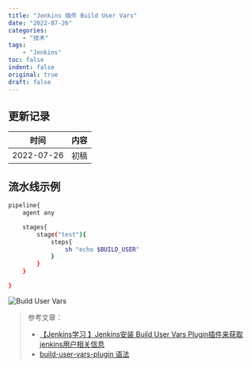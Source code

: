 ```yaml
---
title: "Jenkins 插件 Build User Vars"
date: "2022-07-26"
categories:
    - "技术"
tags:
    - "Jenkins"
toc: false
indent: false
original: true
draft: false
---
```


## 更新记录

| 时间       | 内容                 |
| ---------- | ------------------- |
| 2022-07-26 | 初稿                |

## 流水线示例

``` zsh
pipeline{
    agent any

    stages{
        stage("test"){
            steps{
                sh "echo $BUILD_USER"
            }
        }
    }

}
```

![Build User Vars](https://cdn.jsdelivr.net/gh/miaocunfa/imghosting/img/jenkins-2.249.3-20220519-01.png)

> 参考文章：  
>
> - [【Jenkins学习 】Jenkins安装 Build User Vars Plugin插件来获取jenkins用户相关信息](https://blog.csdn.net/ouyang_peng/article/details/102949834)  
> - [build-user-vars-plugin 语法](https://plugins.jenkins.io/build-user-vars-plugin/)  
